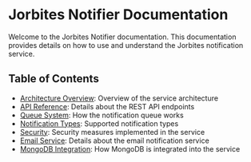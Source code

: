 # Jorbites Notifier Documentation

Welcome to the Jorbites Notifier documentation. This documentation provides details on how to use and understand the Jorbites notification service.

## Table of Contents

- [Architecture Overview](./architecture.md): Overview of the service architecture
- [API Reference](./api.md): Details about the REST API endpoints
- [Queue System](./queue.md): How the notification queue works
- [Notification Types](./notification_types.md): Supported notification types
- [Security](./security.md): Security measures implemented in the service
- [Email Service](./email.md): Details about the email notification service
- [MongoDB Integration](./mongo.md): How MongoDB is integrated into the service
